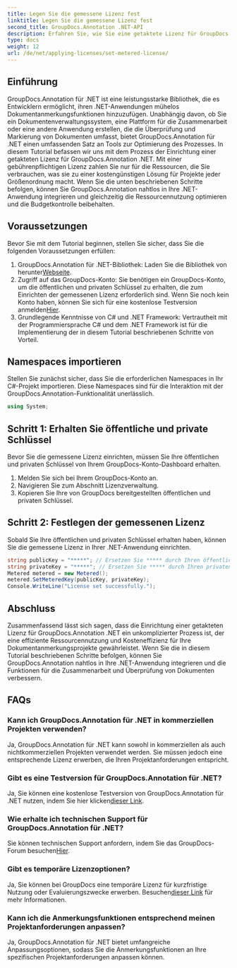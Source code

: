 ```yaml
---
title: Legen Sie die gemessene Lizenz fest
linktitle: Legen Sie die gemessene Lizenz fest
second_title: GroupDocs.Annotation .NET-API
description: Erfahren Sie, wie Sie eine getaktete Lizenz für GroupDocs.Annotation .NET für die Ressourcennutzung und Dokumentanmerkungsfunktionen in Ihren .NET-Anwendungen einrichten.
type: docs
weight: 12
url: /de/net/applying-licenses/set-metered-license/
---
```

## Einführung
GroupDocs.Annotation für .NET ist eine leistungsstarke Bibliothek, die es Entwicklern ermöglicht, ihren .NET-Anwendungen mühelos Dokumentanmerkungsfunktionen hinzuzufügen. Unabhängig davon, ob Sie ein Dokumentenverwaltungssystem, eine Plattform für die Zusammenarbeit oder eine andere Anwendung erstellen, die die Überprüfung und Markierung von Dokumenten umfasst, bietet GroupDocs.Annotation für .NET einen umfassenden Satz an Tools zur Optimierung des Prozesses.
In diesem Tutorial befassen wir uns mit dem Prozess der Einrichtung einer getakteten Lizenz für GroupDocs.Annotation .NET. Mit einer gebührenpflichtigen Lizenz zahlen Sie nur für die Ressourcen, die Sie verbrauchen, was sie zu einer kostengünstigen Lösung für Projekte jeder Größenordnung macht. Wenn Sie die unten beschriebenen Schritte befolgen, können Sie GroupDocs.Annotation nahtlos in Ihre .NET-Anwendung integrieren und gleichzeitig die Ressourcennutzung optimieren und die Budgetkontrolle beibehalten.
## Voraussetzungen
Bevor Sie mit dem Tutorial beginnen, stellen Sie sicher, dass Sie die folgenden Voraussetzungen erfüllen:
1.  GroupDocs.Annotation für .NET-Bibliothek: Laden Sie die Bibliothek von herunter[Webseite](https://releases.groupdocs.com/annotation/net/).
2. Zugriff auf das GroupDocs-Konto: Sie benötigen ein GroupDocs-Konto, um die öffentlichen und privaten Schlüssel zu erhalten, die zum Einrichten der gemessenen Lizenz erforderlich sind. Wenn Sie noch kein Konto haben, können Sie sich für eine kostenlose Testversion anmelden[Hier](https://releases.groupdocs.com/).
3. Grundlegende Kenntnisse von C# und .NET Framework: Vertrautheit mit der Programmiersprache C# und dem .NET Framework ist für die Implementierung der in diesem Tutorial beschriebenen Schritte von Vorteil.

## Namespaces importieren
Stellen Sie zunächst sicher, dass Sie die erforderlichen Namespaces in Ihr C#-Projekt importieren. Diese Namespaces sind für die Interaktion mit der GroupDocs.Annotation-Funktionalität unerlässlich.
```csharp
using System;
```
## Schritt 1: Erhalten Sie öffentliche und private Schlüssel
Bevor Sie die gemessene Lizenz einrichten, müssen Sie Ihre öffentlichen und privaten Schlüssel von Ihrem GroupDocs-Konto-Dashboard erhalten.
1. Melden Sie sich bei Ihrem GroupDocs-Konto an.
2. Navigieren Sie zum Abschnitt Lizenzverwaltung.
3. Kopieren Sie Ihre von GroupDocs bereitgestellten öffentlichen und privaten Schlüssel.
## Schritt 2: Festlegen der gemessenen Lizenz
Sobald Sie Ihre öffentlichen und privaten Schlüssel erhalten haben, können Sie die gemessene Lizenz in Ihrer .NET-Anwendung einrichten.
```csharp
string publicKey = "*****"; // Ersetzen Sie ***** durch Ihren öffentlichen Schlüssel
string privateKey = "*****"; // Ersetzen Sie ***** durch Ihren privaten Schlüssel
Metered metered = new Metered();
metered.SetMeteredKey(publicKey, privateKey);
Console.WriteLine("License set successfully.");
```

## Abschluss
Zusammenfassend lässt sich sagen, dass die Einrichtung einer getakteten Lizenz für GroupDocs.Annotation .NET ein unkomplizierter Prozess ist, der eine effiziente Ressourcennutzung und Kosteneffizienz für Ihre Dokumentanmerkungsprojekte gewährleistet. Wenn Sie die in diesem Tutorial beschriebenen Schritte befolgen, können Sie GroupDocs.Annotation nahtlos in Ihre .NET-Anwendung integrieren und die Funktionen für die Zusammenarbeit und Überprüfung von Dokumenten verbessern.
## FAQs
### Kann ich GroupDocs.Annotation für .NET in kommerziellen Projekten verwenden?
Ja, GroupDocs.Annotation für .NET kann sowohl in kommerziellen als auch nichtkommerziellen Projekten verwendet werden. Sie müssen jedoch eine entsprechende Lizenz erwerben, die Ihren Projektanforderungen entspricht.
### Gibt es eine Testversion für GroupDocs.Annotation für .NET?
 Ja, Sie können eine kostenlose Testversion von GroupDocs.Annotation für .NET nutzen, indem Sie hier klicken[dieser Link](https://releases.groupdocs.com/).
### Wie erhalte ich technischen Support für GroupDocs.Annotation für .NET?
 Sie können technischen Support anfordern, indem Sie das GroupDocs-Forum besuchen[Hier](https://forum.groupdocs.com/c/annotation/10).
### Gibt es temporäre Lizenzoptionen?
 Ja, Sie können bei GroupDocs eine temporäre Lizenz für kurzfristige Nutzung oder Evaluierungszwecke erwerben. Besuchen[dieser Link](https://purchase.groupdocs.com/temporary-license/) für mehr Informationen.
### Kann ich die Anmerkungsfunktionen entsprechend meinen Projektanforderungen anpassen?
Ja, GroupDocs.Annotation für .NET bietet umfangreiche Anpassungsoptionen, sodass Sie die Anmerkungsfunktionen an Ihre spezifischen Projektanforderungen anpassen können.